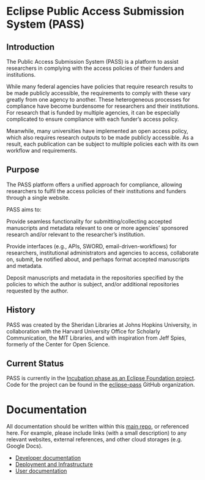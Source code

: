 # Eclipse Public Access Submission System (PASS)

## Introduction

The Public Access Submission System (PASS) is a platform to assist researchers in complying with the access policies of their funders and institutions.

While many federal agencies have policies that require research results to be made publicly accessible, the requirements to comply with these vary greatly from one agency to another. These heterogeneous processes for compliance have become burdensome for researchers and their institutions. For research that is funded by multiple agencies, it can be especially complicated to ensure compliance with each funder’s access policy.

Meanwhile, many universities have implemented an open access policy, which also requires research outputs to be made publicly accessible. As a result, each publication can be subject to multiple policies each with its own workflow and requirements.

## Purpose

The PASS platform offers a unified approach for compliance, allowing researchers to fulfil the access policies of their institutions and funders through a single website.

PASS aims to:

Provide seamless functionality for submitting/collecting accepted manuscripts and metadata relevant to one or more agencies’ sponsored research and/or relevant to the researcher’s institution.

Provide interfaces (e.g., APIs, SWORD, email-driven-workflows) for researchers, institutional administrators and agencies to access, collaborate on, submit, be notified about, and perhaps format accepted manuscripts and metadata.

Deposit manuscripts and metadata in the repositories specified by the policies to which the author is subject, and/or additional repositories requested by the author.

## History

PASS was created by the Sheridan Libraries at Johns Hopkins University, in collaboration with the Harvard University Office for Scholarly Communication, the MIT Libraries, and with inspiration from Jeff Spies, formerly of the Center for Open Science.

## Current Status

PASS is currently in the [Incubation phase as an Eclipse Foundation project](https://projects.eclipse.org/projects/technology.pass). Code for the project can be found in the [eclipse-pass](https://github.com/eclipse-pass) GitHub organization.

# Documentation

All documentation should be written within this [main repo](https://github.com/eclipse-pass/main),
or referenced here.  For example, please include links (with a small description) to
any relevant websites, external references, and other cloud storages (e.g. Google Docs).

* [Developer documentation](docs/dev)
* [Deployment and Infrastructure](docs/infra)
* [User documentation](docs/user)

